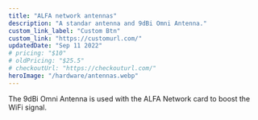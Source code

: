 ```yaml
---
title: "ALFA network antennas"
description: "A standar antenna and 9dBi Omni Antenna."
custom_link_label: "Custom Btn"
custom_link: "https://customurl.com/"
updatedDate: "Sep 11 2022"
# pricing: "$10"
# oldPricing: "$25.5"
# checkoutUrl: "https://checkouturl.com/"
heroImage: "/hardware/antennas.webp"
---
```


The 9dBi Omni Antenna is used with the ALFA Network card to boost the WiFi signal. 